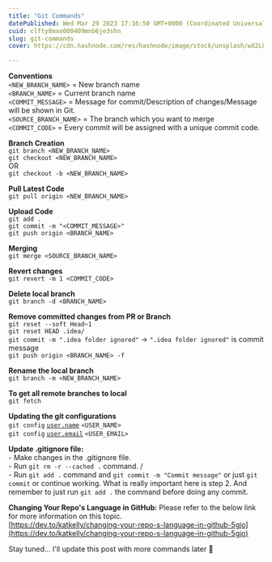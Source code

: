 ```yaml
---
title: "Git Commands"
datePublished: Wed Mar 29 2023 17:16:50 GMT+0000 (Coordinated Universal Time)
cuid: clfty8mxo000409mnb6je3shn
slug: git-commands
cover: https://cdn.hashnode.com/res/hashnode/image/stock/unsplash/wX2L8L-fGeA/upload/b6d3542e52fa1dd9ea45c56f4a1318cf.jpeg

---
```


**Conventions**  
`<NEW_BRANCH_NAME>` = New branch name  
`<BRANCH_NAME>` = Current branch name  
`<COMMIT_MESSAGE>` = Message for commit/Description of changes/Message will be shown in Git.  
`<SOURCE_BRANCH_NAME>` = The branch which you want to merge  
`<COMMIT_CODE>` = Every commit will be assigned with a unique commit code.

**Branch Creation**  
`git branch <NEW_BRANCH_NAME>`  
`git checkout <NEW_BRANCH_NAME>`  
OR  
`git checkout -b <NEW_BRANCH_NAME>`

**Pull Latest Code**  
`git pull origin <NEW_BRANCH_NAME>`

**Upload Code**  
`git add .`  
`git commit -m "<COMMIT_MESSAGE>"`  
`git push origin <BRANCH_NAME>`

**Merging**  
`git merge <SOURCE_BRANCH_NAME>`

**Revert changes**  
`git revert -m 1 <COMMIT_CODE>`

**Delete local branch**  
`git branch -d <BRANCH_NAME>`

**Remove committed changes from PR or Branch**  
`git reset --soft Head~1`  
`git reset HEAD .idea/`  
`git commit -m ".idea folder ignored"` -&gt; `".idea folder ignored"` is commit message  
`git push origin <BRANCH_NAME> -f`

**Rename the local branch**  
`git branch -m <NEW_BRANCH_NAME>`

**To get all remote branches to local**  
`git fetch`

**Updating the git configurations**  
`git config` [`user.name`](http://user.name) `<USER_NAME>`  
`git config` [`user.email`](http://user.email) `<USER_EMAIL>`

**Update .gitignore file:**  
\- Make changes in the .gitignore file.  
\- Run `git rm -r --cached .` command. /  
\- Run `git add .` command and `git commit -m "Commit message"` or just `git commit` or continue working. What is really important here is step 2. And remember to just run `git add .` the command before doing any commit.

**Changing Your Repo's Language in GitHub:** Please refer to the below link for more information on this topic.  
[https://dev.to/katkelly/changing-your-repo-s-language-in-github-5gjo](https://dev.to/katkelly/changing-your-repo-s-language-in-github-5gjo)

Stay tuned... I'll update this post with more commands later 👋